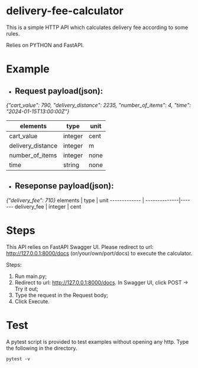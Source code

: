 # delivery-fee-calculator
This is a simple HTTP API which calculates delivery fee according to some rules. 

Relies on PYTHON and FastAPI. 
# Example #
* ## Request payload(json):
_{"cart_value": 790, "delivery_distance": 2235, "number_of_items": 4, "time": "2024-01-15T13:00:00Z"}_

  elements      | type          | unit
  ------------- | --------------|-------
  cart_value    | integer       | cent
  delivery_distance| integer | m
  number_of_items  | integer | none
  time          | string | none
* ## Reseponse payload(json):
_{"delivery_fee": 710}_
  elements      | type          | unit
  ------------- | --------------|-------
  delivery_fee  | integer       | cent
 # Steps #
This API relies on FastAPI Swagger UI. Please redirect to url: http://127.0.0.1:8000/docs (or/your/own/port/docs) to execute the calculator. 

Steps: 
1. Run main.py;
2. Redirect to url: http://127.0.0.1:8000/docs. In Swagger UI, click POST  -> Try it out; 
3. Type the request in the Request body;   
4. Click Execute.
# Test # 
A pytest script is provided to test examples without opening any http.
Type the following in the directory.
```
pytest -v
```
